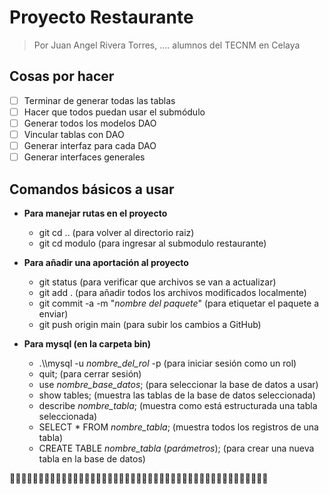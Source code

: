 # Proyecto Restaurante
>Por Juan Angel Rivera Torres, .... alumnos del TECNM en Celaya
## Cosas por hacer
- [ ] Terminar de generar todas las tablas
- [ ] Hacer que todos puedan usar el submódulo
- [ ] Generar todos los modelos DAO
- [ ] Vincular tablas con DAO
- [ ] Generar interfaz para cada DAO
- [ ] Generar interfaces generales

## Comandos básicos a usar
- **Para manejar rutas en el proyecto**
    - git cd .. (para volver al directorio raiz)
    - git cd modulo (para ingresar al submodulo restaurante)


- **Para añadir una aportación al proyecto**
    - git status (para verificar que archivos se van a actualizar)
    - git add . (para añadir todos los archivos modificados localmente)
    - git commit -a -m "*nombre del paquete*" (para etiquetar el paquete a enviar)
    - git push origin main (para subir los cambios a GitHub)


- **Para mysql (en la carpeta bin)**
    - .\\\mysql -u *nombre_del_rol* -p (para iniciar sesión como un rol)
    - quit; (para cerrar sesión)
    - use *nombre_base_datos*; (para seleccionar la base de datos a usar)
    - show tables; (muestra las tablas de la base de datos seleccionada)
    - describe *nombre_tabla*; (muestra como está estructurada una tabla seleccionada)
    - SELECT * FROM *nombre_tabla*; (muestra todos los registros de una tabla)
    - CREATE TABLE *nombre_tabla* (*parámetros*); (para crear una nueva tabla en la base de datos)


🐑🐑🐑🐑🐑🐑🐑🐑🐑🐑🐑🐑🐑🐑🐑🐑🐑🐑🐑🐑🐑🐑🐑🐑🐑🐑🐑🐑🐑🐑🐑🐑🐑🐑🐑🐑🐑🐑🐑🐑🐑🐑🐑🐑🐑